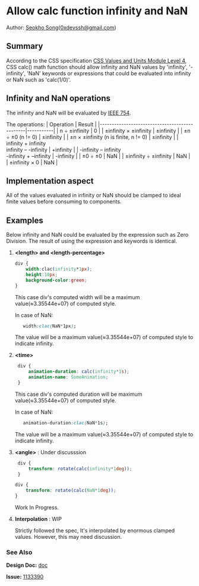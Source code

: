 # Allow calc function infinity and NaN
Author: [Seokho Song](https://github.com/devsdk)(0xdevssh@gmail.com)

## Summary

 According to the CSS specification [CSS Values and Units Module Level 4](https://drafts.csswg.org/css-values/#calc-type-checking), CSS calc() math function should allow infinity and NaN values by 'infinity', '-infinity', 'NaN' keywords or expressions that could be evaluated into infinity or NaN such as 'calc(1/0)'.

## Infinity and NaN operations

The infinity and NaN will be evaluated by [IEEE 754](https://en.wikipedia.org/wiki/IEEE_754). 

The operations: 
| Operation                                     | Result    |
|-----------------------------------------------|-----------|
| n ÷ ±infinity                                 | 0         |
| ±infinity × ±infinity                         | ±infinity |
| ±n ÷ ±0  (n != 0)                             | ±infinity |
| ±n × ±infinity (n is finite, n != 0)          | ±infinity |
| infinity + infinity<br>infinity – -infinity   | +infinity |
| -infinity – infinity<br>  -infinity + –infinity | -infinity |
| ±0 ÷ ±0                                       | NaN       |
| ±infinity ÷ ±infinity                         | NaN       |
| ±infinity × 0                                 | NaN       |

## Implementation aspect

 All of the values evaluated in infinity or NaN should be clamped to ideal finite values before consuming to components.

## Examples
 Below infinity and NaN could be evaluated by the expression such as Zero Division. The result of using the expression and keywords is identical.

1. **\<length> and \<length-percentage>**
    ```CSS
    div {
        width:clac(infinity*1px);
        height:10px;
        background-color:green;
    }
    ```
    
    This case div's computed width will be a maximum value(≈3.35544e+07) of computed style.
     
     In case of NaN:
     ``` CSS
        width:clac(NaN*1px);
     ```
     The value will be a maximum value(≈3.35544e+07) of computed style to indicate infinity.

2. **\<time>**
   ```CSS
    div {
        animation-duration: calc(infinity*1s);
        animation-name: SomeAnimation;
    }
   ```
    This case div's computed duration will be maximum value(≈3.35544e+07) of computed style.
    
     
     In case of NaN:
     ``` CSS
        animation-duration:clac(NaN*1s);
     ```
     The value will be a maximum value(≈3.35544e+07) of computed style to indicate infinity.

3. **\<angle>** : Under discusssion
   ```CSS
    div {
        transform: rotate(calc(infinity*1deg));
    }
   ```
    ```CSS
    div {
        transform: rotate(calc(NaN*1deg));
    }
   ```
   Work In Progress.

4. **Interpolation** : WIP
    
    Strictly followed the spec, It's interpolated by enormous clamped values. However, this may need discussion. 

### See Also

**Design Doc:** [doc](https://docs.google.com/document/d/1kksm8aa5HpCph5NmJEwrCrj2e3p85RORQCr7OSsWAOs/edit?usp=sharing)

**Issue:** [1133390](https://crbug.com/1133390)